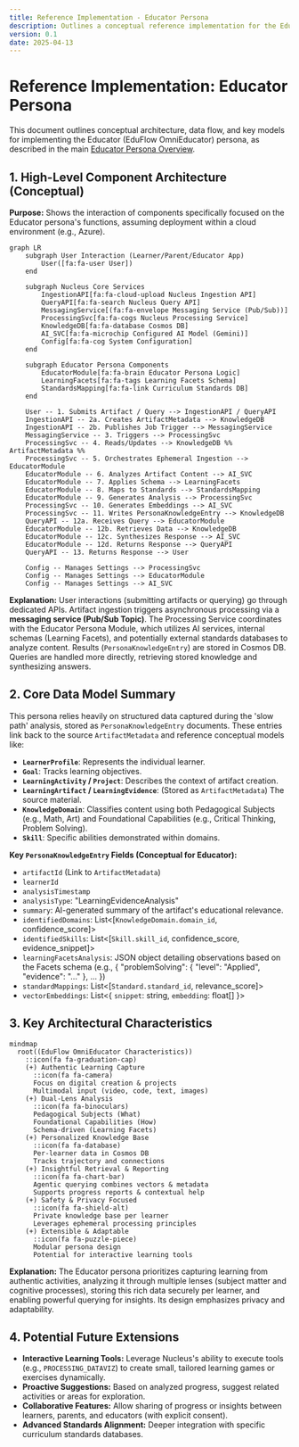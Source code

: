 ```yaml
---
title: Reference Implementation - Educator Persona
description: Outlines a conceptual reference implementation for the EduFlow OmniEducator persona within Nucleus OmniRAG.
version: 0.1
date: 2025-04-13
---
```


# Reference Implementation: Educator Persona

This document outlines conceptual architecture, data flow, and key models for implementing the Educator (EduFlow OmniEducator) persona, as described in the main [Educator Persona Overview](../ARCHITECTURE_PERSONAS_EDUCATOR.md).

## 1. High-Level Component Architecture (Conceptual)

**Purpose:** Shows the interaction of components specifically focused on the Educator persona's functions, assuming deployment within a cloud environment (e.g., Azure).

```mermaid
graph LR
    subgraph User Interaction (Learner/Parent/Educator App)
        User([fa:fa-user User])
    end

    subgraph Nucleus Core Services
        IngestionAPI[fa:fa-cloud-upload Nucleus Ingestion API]
        QueryAPI[fa:fa-search Nucleus Query API]
        MessagingService[(fa:fa-envelope Messaging Service (Pub/Sub))]
        ProcessingSvc[fa:fa-cogs Nucleus Processing Service]
        KnowledgeDB[fa:fa-database Cosmos DB]
        AI_SVC[fa:fa-microchip Configured AI Model (Gemini)]
        Config[fa:fa-cog System Configuration]
    end

    subgraph Educator Persona Components
        EducatorModule[fa:fa-brain Educator Persona Logic]
        LearningFacets[fa:fa-tags Learning Facets Schema]
        StandardsMapping[fa:fa-link Curriculum Standards DB]
    end

    User -- 1. Submits Artifact / Query --> IngestionAPI / QueryAPI
    IngestionAPI -- 2a. Creates ArtifactMetadata --> KnowledgeDB
    IngestionAPI -- 2b. Publishes Job Trigger --> MessagingService
    MessagingService -- 3. Triggers --> ProcessingSvc
    ProcessingSvc -- 4. Reads/Updates --> KnowledgeDB %% ArtifactMetadata %%
    ProcessingSvc -- 5. Orchestrates Ephemeral Ingestion --> EducatorModule
    EducatorModule -- 6. Analyzes Artifact Content --> AI_SVC
    EducatorModule -- 7. Applies Schema --> LearningFacets
    EducatorModule -- 8. Maps to Standards --> StandardsMapping
    EducatorModule -- 9. Generates Analysis --> ProcessingSvc
    ProcessingSvc -- 10. Generates Embeddings --> AI_SVC
    ProcessingSvc -- 11. Writes PersonaKnowledgeEntry --> KnowledgeDB
    QueryAPI -- 12a. Receives Query --> EducatorModule
    EducatorModule -- 12b. Retrieves Data --> KnowledgeDB
    EducatorModule -- 12c. Synthesizes Response --> AI_SVC
    EducatorModule -- 12d. Returns Response --> QueryAPI
    QueryAPI -- 13. Returns Response --> User

    Config -- Manages Settings --> ProcessingSvc
    Config -- Manages Settings --> EducatorModule
    Config -- Manages Settings --> AI_SVC
```

**Explanation:** User interactions (submitting artifacts or querying) go through dedicated APIs. Artifact ingestion triggers asynchronous processing via a **messaging service (Pub/Sub Topic)**. The Processing Service coordinates with the Educator Persona Module, which utilizes AI services, internal schemas (Learning Facets), and potentially external standards databases to analyze content. Results (`PersonaKnowledgeEntry`) are stored in Cosmos DB. Queries are handled more directly, retrieving stored knowledge and synthesizing answers.

## 2. Core Data Model Summary

This persona relies heavily on structured data captured during the 'slow path' analysis, stored as `PersonaKnowledgeEntry` documents. These entries link back to the source `ArtifactMetadata` and reference conceptual models like:

*   **`LearnerProfile`**: Represents the individual learner.
*   **`Goal`**: Tracks learning objectives.
*   **`LearningActivity` / `Project`**: Describes the context of artifact creation.
*   **`LearningArtifact` / `LearningEvidence`**: (Stored as `ArtifactMetadata`) The source material.
*   **`KnowledgeDomain`**: Classifies content using both Pedagogical Subjects (e.g., Math, Art) and Foundational Capabilities (e.g., Critical Thinking, Problem Solving).
*   **`Skill`**: Specific abilities demonstrated within domains.

**Key `PersonaKnowledgeEntry` Fields (Conceptual for Educator):**

*   `artifactId` (Link to `ArtifactMetadata`)
*   `learnerId`
*   `analysisTimestamp`
*   `analysisType`: "LearningEvidenceAnalysis"
*   `summary`: AI-generated summary of the artifact's educational relevance.
*   `identifiedDomains`: List<[`KnowledgeDomain.domain_id`, confidence_score]>
*   `identifiedSkills`: List<[`Skill.skill_id`, confidence_score, evidence_snippet]>
*   `learningFacetsAnalysis`: JSON object detailing observations based on the Facets schema (e.g., { "problemSolving": { "level": "Applied", "evidence": "..." }, ... })
*   `standardMappings`: List<[`Standard.standard_id`, relevance_score]>
*   `vectorEmbeddings`: List<{ `snippet`: string, `embedding`: float[] }>

## 3. Key Architectural Characteristics

```mermaid
mindmap
  root((EduFlow OmniEducator Characteristics))
    ::icon(fa fa-graduation-cap)
    (+) Authentic Learning Capture
      ::icon(fa fa-camera)
      Focus on digital creation & projects
      Multimodal input (video, code, text, images)
    (+) Dual-Lens Analysis
      ::icon(fa fa-binoculars)
      Pedagogical Subjects (What)
      Foundational Capabilities (How)
      Schema-driven (Learning Facets)
    (+) Personalized Knowledge Base
      ::icon(fa fa-database)
      Per-learner data in Cosmos DB
      Tracks trajectory and connections
    (+) Insightful Retrieval & Reporting
      ::icon(fa fa-chart-bar)
      Agentic querying combines vectors & metadata
      Supports progress reports & contextual help
    (+) Safety & Privacy Focused
      ::icon(fa fa-shield-alt)
      Private knowledge base per learner
      Leverages ephemeral processing principles
    (+) Extensible & Adaptable
      ::icon(fa fa-puzzle-piece)
      Modular persona design
      Potential for interactive learning tools
```

**Explanation:** The Educator persona prioritizes capturing learning from authentic activities, analyzing it through multiple lenses (subject matter and cognitive processes), storing this rich data securely per learner, and enabling powerful querying for insights. Its design emphasizes privacy and adaptability.

## 4. Potential Future Extensions

*   **Interactive Learning Tools:** Leverage Nucleus's ability to execute tools (e.g., `PROCESSING_DATAVIZ`) to create small, tailored learning games or exercises dynamically.
*   **Proactive Suggestions:** Based on analyzed progress, suggest related activities or areas for exploration.
*   **Collaborative Features:** Allow sharing of progress or insights between learners, parents, and educators (with explicit consent).
*   **Advanced Standards Alignment:** Deeper integration with specific curriculum standards databases.
